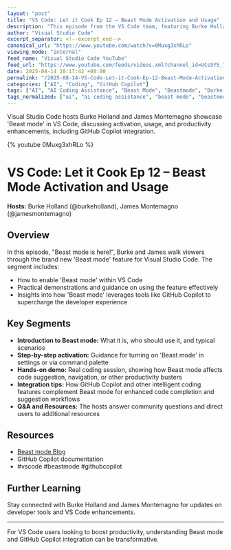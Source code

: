 ```yaml
---
layout: "post"
title: "VS Code: Let it Cook Ep 12 – Beast Mode Activation and Usage"
description: "This episode from the VS Code team, featuring Burke Holland and James Montemagno, introduces 'Beast mode' for Visual Studio Code, covering how to enable it, practical usage tips, and integration with GitHub Copilot. The discussion centers around enhancements designed to boost developer productivity in VS Code."
author: "Visual Studio Code"
excerpt_separator: <!--excerpt_end-->
canonical_url: "https://www.youtube.com/watch?v=0Muxg3xhRLo"
viewing_mode: "internal"
feed_name: "Visual Studio Code YouTube"
feed_url: "https://www.youtube.com/feeds/videos.xml?channel_id=UCs5Y5_7XK8HLDX0SLNwkd3w"
date: 2025-08-14 20:17:42 +00:00
permalink: "/2025-08-14-VS-Code-Let-it-Cook-Ep-12-Beast-Mode-Activation-and-Usage.html"
categories: ["AI", "Coding", "GitHub Copilot"]
tags: ["AI", "AI Coding Assistance", "Beast Mode", "Beastmode", "Burke Holland", "Code", "Code Completion", "Coding", "Demo", "Demo Video", "Developer", "Developer Tools", "Developercommunity", "Developertools", "Extension", "GitHub Copilot", "IDE Features", "James Montemagno", "Microsoft", "Productivity", "Softwaredeveloper", "Vibecoding", "Videos", "Visual Studio Code", "Visualstudiocode"]
tags_normalized: ["ai", "ai coding assistance", "beast mode", "beastmode", "burke holland", "code", "code completion", "coding", "demo", "demo video", "developer", "developer tools", "developercommunity", "developertools", "extension", "github copilot", "ide features", "james montemagno", "microsoft", "productivity", "softwaredeveloper", "vibecoding", "videos", "visual studio code", "visualstudiocode"]
---
```


Visual Studio Code hosts Burke Holland and James Montemagno showcase 'Beast mode' in VS Code, discussing activation, usage, and productivity enhancements, including GitHub Copilot integration.<!--excerpt_end-->

{% youtube 0Muxg3xhRLo %}

# VS Code: Let it Cook Ep 12 – Beast Mode Activation and Usage

**Hosts:** Burke Holland (@burkeholland), James Montemagno (@jamesmontemagno)

## Overview

In this episode, "Beast mode is here!", Burke and James walk viewers through the brand new 'Beast mode' feature for Visual Studio Code. The segment includes:

- How to enable 'Beast mode' within VS Code
- Practical demonstrations and guidance on using the feature effectively
- Insights into how 'Beast mode' leverages tools like GitHub Copilot to supercharge the developer experience

## Key Segments

- **Introduction to Beast mode:** What it is, who should use it, and typical scenarios
- **Step-by-step activation:** Guidance for turning on 'Beast mode' in settings or via command palette
- **Hands-on demo:** Real coding session, showing how Beast mode affects code suggestion, navigation, or other productivity busters
- **Integration tips:** How GitHub Copilot and other intelligent coding features complement Beast mode for enhanced code completion and suggestion workflows
- **Q&A and Resources:** The hosts answer community questions and direct users to additional resources

## Resources

- [Beast mode Blog](https://burkeholland.github.io/posts/beast-mode-3-1/)
- GitHub Copilot documentation
- #vscode #beastmode #githubcopilot

## Further Learning

Stay connected with Burke Holland and James Montemagno for updates on developer tools and VS Code enhancements.

---
For VS Code users looking to boost productivity, understanding Beast mode and GitHub Copilot integration can be transformative.
